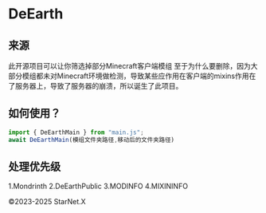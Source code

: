 # DeEarth
## 来源
此开源项目可以让你筛选掉部分Minecraft客户端模组
至于为什么要删除，因为大部分模组都未对Minecraft环境做检测，导致某些应作用在客户端的mixins作用在了服务器上，导致了服务器的崩溃，所以诞生了此项目。

## 如何使用？
```javascript
import { DeEarthMain } from "main.js";
await DeEarthMain(模组文件夹路径,移动后的文件夹路径)
```

## 处理优先级
1.Mondrinth
2.DeEarthPublic
3.MODINFO
4.MIXININFO

©2023-2025 StarNet.X
